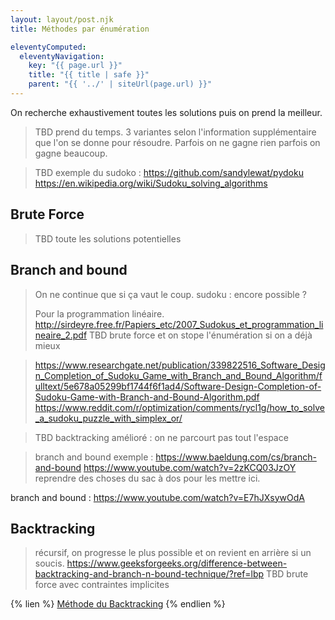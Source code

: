 ```yaml
---
layout: layout/post.njk
title: Méthodes par énumération

eleventyComputed:
  eleventyNavigation:
    key: "{{ page.url }}"
    title: "{{ title | safe }}"
    parent: "{{ '../' | siteUrl(page.url) }}"
---
```



On recherche exhaustivement toutes les solutions puis on prend la meilleur.

> TBD prend du temps.
> 3 variantes selon l'information supplémentaire que l'on se donne pour résoudre. Parfois on ne gagne rien parfois on gagne beaucoup.

> TBD exemple du sudoko : <https://github.com/sandylewat/pydoku>
> <https://en.wikipedia.org/wiki/Sudoku_solving_algorithms>

## Brute Force

> TBD toute les solutions potentielles

## Branch and bound

> On ne continue que si ça vaut le coup.
> sudoku : encore possible ?
> 
> Pour la programmation linéaire.
> <http://sirdeyre.free.fr/Papiers_etc/2007_Sudokus_et_programmation_lineaire_2.pdf>
> TBD brute force et on stope l'énumération si on a déjà mieux

> <https://www.researchgate.net/publication/339822516_Software_Design_Completion_of_Sudoku_Game_with_Branch_and_Bound_Algorithm/fulltext/5e678a05299bf1744f6f1ad4/Software-Design-Completion-of-Sudoku-Game-with-Branch-and-Bound-Algorithm.pdf>
> <https://www.reddit.com/r/optimization/comments/rycl1g/how_to_solve_a_sudoku_puzzle_with_simplex_or/>

> TBD backtracking amélioré : on ne parcourt pas tout l'espace

> branch and bound exemple : <https://www.baeldung.com/cs/branch-and-bound>
> <https://www.youtube.com/watch?v=2zKCQ03JzOY>
> reprendre des choses du sac à dos pour les mettre ici.

branch and bound : <https://www.youtube.com/watch?v=E7hJXsywOdA>

## Backtracking

> récursif, on progresse le plus possible et on revient en arrière si un soucis.
> <https://www.geeksforgeeks.org/difference-between-backtracking-and-branch-n-bound-technique/?ref=lbp>
> TBD brute force avec contraintes implicites

{% lien %}
[Méthode du Backtracking](https://fr.wikipedia.org/wiki/Retour_sur_trace)
{% endlien %}
